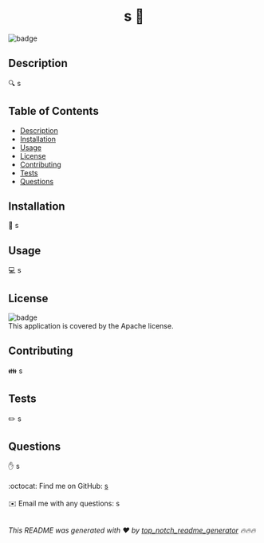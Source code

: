 
<h1 align="center">s 👋</h1>
  
![badge](https://img.shields.io/badge/license-Apache-brightgreen)<br />
## Description
🔍 s

## Table of Contents
- [Description](#description)
- [Installation](#installation)
- [Usage](#usage)
- [License](#license)
- [Contributing](#contributing)
- [Tests](#tests)
- [Questions](#questions)

## Installation
💾 s

## Usage
💻 s

## License
![badge](https://img.shields.io/badge/license-Apache-brightgreen)
<br />
This application is covered by the Apache license. 

## Contributing
👪 s

## Tests
✏️ s

## Questions
✋ s<br />
<br />
:octocat: Find me on GitHub: [s](https://github.com/s)<br />
<br />
✉️ Email me with any questions: s<br /><br />

_This README was generated with ❤️ by [
top_notch_readme_generator](https://github.com/nhastings1/top-notch-readme-generator) 🔥🔥🔥_
    